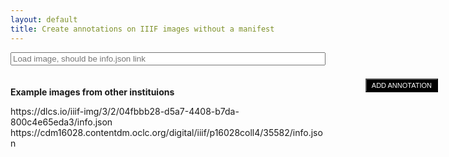 ```yaml
---
layout: default
title: Create annotations on IIIF images without a manifest
---
```

<form id="enteriiifitem" style="padding-bottom: 20px">
<input style="width:100%" type="text" name="iiifurl" id="iiifurl" placeholder="Load image, should be info.json link">
</form>
<p><b>Example images from other instituions</b></p>
<a onclick="localStorage.setItem('osviewer', 'https://dlcs.io/iiif-img/3/2/04fbbb28-d5a7-4408-b7da-800c4e65eda3/info.json'); location.reload()">https://dlcs.io/iiif-img/3/2/04fbbb28-d5a7-4408-b7da-800c4e65eda3/info.json</a><br>
<a onclick="localStorage.setItem('osviewer', 'https://cdm16028.contentdm.oclc.org/digital/iiif/p16028coll4/35582/info.json'); location.reload()">https://cdm16028.contentdm.oclc.org/digital/iiif/p16028coll4/35582/info.json</a><br>

<script src="https://annotorious.github.io/js/openseadragon/openseadragon.min.js"></script>
<script src="https://annotorious.github.io/latest/annotorious.min.js"></script>
<script src="https://annotorious.github.io/js/highlight.js"></script>
<script type="text/javascript" src="https://annotorious.github.io/latest/anno-fancybox.min.js"></script>
<link rel="stylesheet" type="text/css" href="https://annotorious.github.io/css/style.css">
<link rel="stylesheet" type="text/css" href="https://annotorious.github.io/latest/themes/dark/annotorious-dark.css">
<div id="openseadragon" class="viewer"></div>
<button id="map-annotate-button" onclick="anno.activateSelector();" href="#">
  ADD ANNOTATION
</button>

<script>
document.getElementById("enteriiifitem").onsubmit= function() {
  localStorage.setItem('osviewer', document.getElementById("iiifurl").value);
  location.reload();
  return false;
}
document.getElementById("openseadragon").addEventListener("load", getUrl());
function heighwidth (tilesource) {
$.ajax({
    type : "get",
    url : tilesource,
    success : function(data) {
        var height = data['height'];
        var width = data['width'];
        loadanno(tilesource, height, width)
    }
 });
}

function getUrl() {
  var tilesource = localStorage['osviewer'] ? localStorage['osviewer'] : 'https://repository.duke.edu/iipsrv/iipsrv.fcgi?IIIF=/srv/perkins/repo_deriv/multires_image/40/58/a6/28/4058a628-c593-463e-9736-8a821e178fee/info.json';
  heighwidth(tilesource)

}

function loadanno(tilesource, height, width) {
var baseurl = tilesource.split("/info.json")[0]
var aspect_ratio = width/height;
var tilesources = {
  type: 'legacy-image-pyramid',
  levels: [{
    url: `${baseurl}/full/full/0/default.jpg`,
    height: height,
    width: width
  }]

}
var viewer = OpenSeadragon({
  id: "openseadragon",
  prefixUrl: "https://annotorious.github.io/js/openseadragon/images/",
  showNavigator: false,
  tileSources: tilesources
});
anno.makeAnnotatable(viewer);
var matching = {}
anno.showAnnotations(viewer)
viewer.addHandler('open', function(){
  var all_annos = []
{% for annotation in site.annotations %}
  var annotation = JSON.parse({{annotation.content | jsonify}})
  if (annotation['@context'].indexOf('w3') > -1 && annotation.target && tilesource.indexOf(annotation.target.id.split("#xywh=")[0]) > -1){
    all_annos.push(annotation)
    var xywh = annotation.target.id.split("#xywh=").slice(-1)[0].split(",");
    var cords = viewer.viewport.imageToViewportRectangle(xywh[0], xywh[1], xywh[2], xywh[3]);
    var id = `${cords['x'].toFixed(2)}${cords['y'].toFixed(2)}${cords['width'].toFixed(2)}${cords['height'].toFixed(2)}`
    matching[id] = "{{annotation.slug}}"
    var loadanno = {}
    loadanno['src'] = 'dzi://openseadragon/something'
    loadanno['text'] = annotation['body']['value'];
    loadanno['shapes'] = [{"type": "rect", "geometry": cords}]
    anno.addAnnotation(loadanno)

  }
{% endfor %}
  localStorage.setItem(tilesource, JSON.stringify(all_annos))
});

anno.addHandler('onAnnotationCreated', function(annotation) {
    var annotation_text = buildAnno(annotation, tilesource)
    var id = `${annotation['shapes'][0]['geometry']['x'].toFixed(2)}${annotation['shapes'][0]['geometry']['y'].toFixed(2)}${annotation['shapes'][0]['geometry']['width'].toFixed(2)}${annotation['shapes'][0]['geometry']['height'].toFixed(2)}`;
  if (localStorage[tilesource]) {
    var existing = JSON.parse(localStorage[tilesource])
    annotation_text = _.uniq(existing.concat(annotation_text))
  }
  matching[id] = baseurl.split("/").slice(-1)[0] + '-' + annotation_text.length;
localStorage.setItem(tilesource, JSON.stringify(annotation_text))
create_items('{{site.api_server}}', '{{site.url}}{{site.baseurl}}')
});

anno.addHandler('onAnnotationUpdated', function(annotation) {
    var annotation_text = buildAnno(annotation, tilesource)
    var existing = JSON.parse(localStorage[tilesource])
    var id = `${annotation['shapes'][0]['geometry']['x'].toFixed(2)}${annotation['shapes'][0]['geometry']['y'].toFixed(2)}${annotation['shapes'][0]['geometry']['width'].toFixed(2)}${annotation['shapes'][0]['geometry']['height'].toFixed(2)}`;
    var position = parseInt(matching[id].split("-").slice(-1)[0]) - 1;
    existing[position] = annotation_text[0];
    localStorage.setItem(tilesource, JSON.stringify(existing))
    create_items('{{site.api_server}}', '{{site.url}}{{site.baseurl}}')
});

anno.addHandler('onAnnotationRemoved', function(annotation) {
  var annotation_text = buildAnno(annotation, tilesource)
  var existing = JSON.parse(localStorage[tilesource])
  var id = `${annotation['shapes'][0]['geometry']['x'].toFixed(2)}${annotation['shapes'][0]['geometry']['y'].toFixed(2)}${annotation['shapes'][0]['geometry']['width'].toFixed(2)}${annotation['shapes'][0]['geometry']['height'].toFixed(2)}`;
  var position = parseInt(matching[id].split("-").slice(-1)[0]) - 1;
  existing.splice(position, 1)
  delete_items(`${baseurl.split("/").slice(-1)[0]}-${position+1}`, '{{site.api_server}}')
  console.log(existing.length == 0)
  if (existing.length == 0){
    localStorage.removeItem(tilesource)
    console.log('testing')
    console.log(localStorage)
  } else {
    localStorage.setItem(tilesource, JSON.stringify(existing))
  }
  create_items('{{site.api_server}}', '{{site.url}}{{site.baseurl}}')
});

function getexisting(matching, id){

}
function buildAnno(annotation, tilesource){
  var boundingrect = annotorious['geometry'].getBoundingRect(annotation.shapes[0]).geometry
  var rect =  new OpenSeadragon.Rect(boundingrect['x'], boundingrect['y'], boundingrect['width'], boundingrect['height'])
  var imageitems = viewer.viewport.viewportToImageRectangle(rect)
  var targetid = baseurl + `#xywh=${parseInt(imageitems['x'])},${parseInt(imageitems['y'])},${parseInt(imageitems['width'])},${parseInt(imageitems['height'])}`
  var annotation = [{
"type": "Annotation",
"@context": "http://www.w3.org/ns/anno.jsonld",
"body": {
  "value": `${annotation.text}`,
  "type": "TextualBody",
  "format": "text/html"
},
"target": {
  "id": `${targetid}`,
  "type": "Canvas"
}
}]
return annotation
}
}
</script>
<style>
      #openseadragon {
        height: 55em; 
        width: 97%;
        position: absolute;
      }
      #map-annotate-button {
        position:absolute;
        top:15em;
        float: right;
        right: calc(5%);
        margin-top: 15px;
        background-color:#000;
        color:#fff;
        padding:3px 8px;
        z-index:10000;
        font-size:11px;
        text-decoration:none;
      }
</style>
